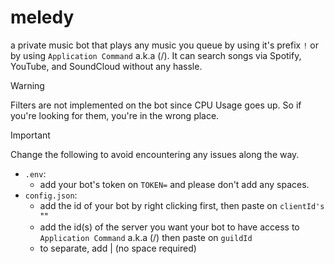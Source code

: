 # meledy
a private music bot that plays any music you queue by using it's prefix `!` or by using `Application Command` a.k.a (/). It can search songs via Spotify, YouTube, and SoundCloud without any hassle.
> [!WARNING]
> Filters are not implemented on the bot since CPU Usage goes up. So if you're looking for them, you're in the wrong place.

> [!IMPORTANT]
> Change the following to avoid encountering any issues along the way.

- `.env`:
  - add your bot's token on `TOKEN=` and please don't add any spaces.
- `config.json`:
  - add the id of your bot by right clicking first, then paste on `clientId's` ""
  - add the id(s) of the server you want your bot to have access to `Application Command` a.k.a (/) then paste on `guildId`
  - to separate, add | (no space required)
